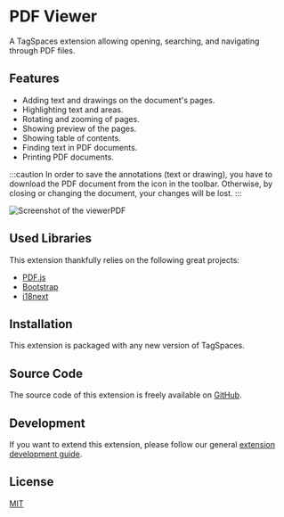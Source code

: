 # PDF Viewer

A TagSpaces extension allowing opening, searching, and navigating through PDF files.

## Features

- Adding text and drawings on the document's pages.
- Highlighting text and areas.
- Rotating and zooming of pages.
- Showing preview of the pages.
- Showing table of contents.
- Finding text in PDF documents.
- Printing PDF documents.

:::caution
In order to save the annotations (text or drawing), you have to download the PDF document from the icon in the toolbar. Otherwise, by closing or changing the document, your changes will be lost.
:::

![Screenshot of the viewerPDF](/media/extensions/viewer-pdf-lead.png)

## Used Libraries

This extension thankfully relies on the following great projects:

- [PDF.js](https://mozilla.github.io/pdf.js/)
- [Bootstrap](https://getbootstrap.com/)
- [i18next](https://www.i18next.com/)

## Installation

This extension is packaged with any new version of TagSpaces.

## Source Code

The source code of this extension is freely available on [GitHub](https://github.com/tagspaces/tagspaces-extensions/tree/main/pdf-viewer).

## Development

If you want to extend this extension, please follow our general [extension development guide](/dev/extension-development-guide).

## License

[MIT](https://github.com/tagspaces/tagspaces-extensions/blob/main/pdf-viewer/LICENSE.txt)
